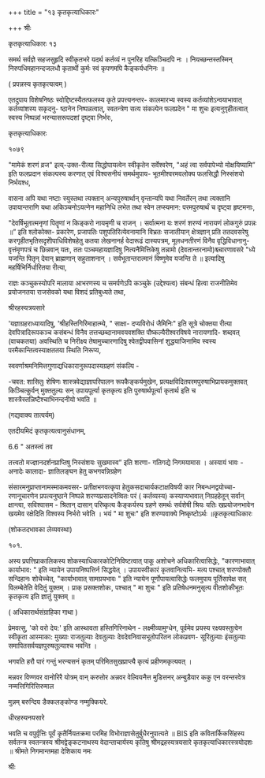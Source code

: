 +++
title = "१३ कृतकृत्याधिकारः"

+++
श्रीः 

कृतकृत्याधिकारः १३ 

समर्थ सर्वज्ञे सहजसुहृदि स्वीकृतभरे यदर्थ कर्तव्यं न पुनरिह यत्किञ्चिदपि नः । नियच्छन्तस्तस्मिन् निरुपधिमहानन्दजलधौ कृतार्थी कुर्मः स्वं कृपणमपि कैङ्कर्यधनिनः ॥ 

( प्रपन्नस्य कृतकृत्यत्वम् ) 

एतदुपाय विशेषनिष्ठः स्वोद्दिष्टस्यैतत्फलस्य कृते प्रपत्त्यनन्तर- कालमारभ्य स्वस्य कर्तव्यांशेऽन्वयाभावात् कर्तव्यांशस्य सकृदनु- ष्ठानेन निष्पन्नत्वात्, स्वतन्त्रेण सत्य संकल्पेन फलप्रदेन " मा शुचः इत्यनुगृहीतत्वात् स्वस्य निष्पन्नां भरन्यासरूपदशां दृष्ट्वा निर्भरः, 

कृतकृत्याधिकारः 

१०७९ 

"मामेकं शरणं व्रज" इत्य्-उक्त-रीत्या सिद्धोपायत्वेन स्वीकृतेन सर्वेश्वरेण, "अहं त्वा सर्वपापेभ्यो मोक्षयिष्यामि” इति फलप्रदान संकल्पस्य करणात् एवं विश्वसनीयं समर्थमुपाय- भूतमीश्वरमवलोक्य फलसिद्धौ निस्संशयो निर्भयश्ध, 

वासना अपि यथा नष्टाः स्युस्तथा त्यक्तान् अन्यपुरुषार्थान् वृन्तान्यपि यथा निवर्तेरन् तथा त्यक्तानि उपायान्तराणि यथा अकिञ्चनोऽयत्नेन महानिधि लभेत तथा स्वेन लप्स्यमान: परमपुरुषार्थं च दृष्ट्वा हृष्टमनाः, 

"देवर्षिभूतात्मनृणां पितॄणां न किङ्करो नायमृणी च राजन् । सर्वात्मना यः शरणं शरण्यं नारायणं लोकगुरुं प्रपन्नः ॥” इति श्लोकोक्त- प्रकारेण, प्रजापतिः पशुपतिरित्येवनामानि विभ्रतः सजातीयान् क्षेत्रज्ञान् प्रति ततदवसरेषु करगृहीतभृतिसदृशेोपाधिविशेषहेतु कतया लेखनानर्ह वेदारूढं दास्यपत्रम्, मूलधनतीरणं विनैव वृद्धिविधानानु- वृत्तंमृणपत्रं च छिन्नवान् यतः, ततः पञ्चमहायज्ञादिषु नित्यनैमित्तिकेषु तन्नामो (देवतान्तरनामो)श्च्चारणावसरे "ध्ये यजन्ति पितृन् देवान् ब्राह्मणान् सहुताशनान् । सर्वभूतान्तरात्मानं विष्णुमेव यजन्ति ते ॥ इत्यादिषु महर्षिभिर्निर्धारितया रीत्या, 

राज्ञः कञ्चुकस्योपरि मालाया आभरणस्य च समर्पणेऽपि कञ्चुके (उद्देश्यत्व) संबन्धं हित्वा राजनीतिमेव प्रयोजनतया राजसेवको यथा विशदं प्रतिबुध्यते तथा, 

श्रीरहस्यत्रयसारे 

'यज्ञाग्रहराध्यायादिषु, 'श्रीहस्तिगिरिमाहात्म्ये, " साक्षा- दप्यविरोधं जैमिनिः" इति सूत्रे चोक्तया रीत्या देवपित्रादिरूपकञ्च कसंबन्धं विनैव तत्तच्छब्दानामवयवशक्ति पौष्कल्यैरीश्वरविषये नारायणादि- शब्दवत् (वाचकतया) अवस्थिति च निरीक्ष्य तेषामुच्चारणादिषु श्वेतद्वीपवासिनां शुद्धयाजिनामिव स्वस्य परमैकान्तित्वस्याक्षततया स्थिति निरूप्य, 

स्ववर्णाश्रमनिमित्तगुणाद्यधिकारानुरूपदास्यग्रहणं संकल्पि - 

-चवत: शासितुः शेषिणः शास्त्रवेद्याज्ञापरिपालन रूपकैङ्कर्यमुखेन, प्रत्यक्षविदितपरमपुरुषाभिप्रायकमुक्तवत् किञ्चित्कुर्वन् मुक्ततुल्यः सन् उपायपूर्त्या कृतकृत्य इति पुरुषार्थपूर्त्या कृतार्थ इति च शास्त्रैस्तन्निष्टैश्चाभिनन्दनीयो भवति ॥ 

(गद्यवाक्य तात्पर्यम्) 

एतदीयमिदं कृतकृत्यत्वानुसंधानम्, 

6.6 " अतस्त्वं तव 

तत्त्वतो मज्ज्ञानदर्शनप्राप्तिषु निस्संशयः सुखमास्व” इति शरणा- गतिगद्ये निगमयामास । अस्यायं भावः - अनादेः कालादा- ज्ञातिलङ्घन हेतु कभगवन्निग्रहेण 

संसारमनुप्राप्तानामस्माकमवसर- प्रतीक्षभगवत्कृपा हेतुकसदाचार्यकटाक्षविषयी कार निबन्धनद्वयोच्चा- रणानूचारणेन प्रपत्यनुष्ठाने निष्पन्ने शरण्यप्रसादनेव्वितः परं ( कर्तव्यस्य) कस्याप्यभावात् निग्रहहेतून् सर्वान् क्षान्त्वा, सविश्वासम - श्रितान् दासान् परिष्कृत्य कैङ्कर्यस्य ग्रहणे समर्थः सर्वशेषी श्रियः यतिः खप्रयोजनभावेन खयमेव रक्षेदिति विश्वस्य निर्भरो भवेति । भयं " मा शुचः" इति शरण्यवाक्ये निष्कृष्टोऽर्थः ॥कृतकृत्याधिकारः 

(शोकतदभावका लेव्यवस्था) 

१०१. 

अस्य प्रपत्तिप्राकालिकस्य शोकस्याधिकारकोटिनिविष्टत्वात् पाकू अशोचने अधिकारित्वासिद्धेः, "कारणाभावात् कार्याभाव: " इति न्यायेन उपायनिष्पत्तिर्न सिद्धयेत् । उपायस्वीकारं कृतवानित्यभि- मत्य पश्चात् शरण्योक्तौ सन्दिहानः शोचेच्चेत्, "कार्याभावात् सामग्रयभावः " इति न्यायेन पूर्णोपायत्वासिद्धेः फलमुपाय पूर्तिसापेक्ष सत् विलम्बेतेति वेदितुं युक्तम् । प्राक् प्रसक्तशोकः, पश्चात् " मा शुचः " इति प्रतिषेधनमनुसृत्य वीतशोकीभूतः कृतकृत्य इति ज्ञातुं युक्तम् ॥ 

( अधिकारार्थसंग्राहिका गाथा ) 

प्रेमवत्सु, 'को वरो देय:' इति आस्थावता हस्तिगिरिनाथेन - लक्ष्मीव्यामुग्धेन, पूर्वमेव प्रयस्य रक्ष्यवस्तुत्वेन स्वीकृता आस्माका: मुख्याः राजतुल्याः देवतुल्याः देवदेवनिवासभूतोपरितन लोकप्रवण- सूरितुल्याः इंसतुल्याः समापितसर्वयज्ञपुरुषतुल्याश्च भवन्ति । 

भगवति हरौ पारं गन्तुं भरन्यसनं कृतम् परिमितसुखप्राप्त्यै कृत्यं प्रहीणमकृत्यवत् । 

मन्नवर विण्णवर वानोरिरै योत्रम् वान् करुतोर अन्नवर वेल्वियनैत्त मुडित्तनर् अन्बुडैयार ककु एन वरन्तरवेत्र नम्मत्तिगिरित्तिरुमाल 

मुन्नम् बरुन्दिय डैक्कलङ्कोण्ड नम्मुक्कियरे. 

धीरहस्यनयसारे 

भवति च वपुर्वृत्तिः पूर्वं कृतैर्नियतक्रमा परमिह विभोराज्ञासेतुर्बुधैरनुपात्यते ॥ BIS इति कवितार्किकसिंहस्य सर्वतन्त्र स्वतन्त्रस्य श्रीमद्वेङ्कटनाथस्य वेदान्ताचार्यस्य कृतिषु श्रीमद्रहस्यत्रयसारे कृतकृत्याधिकारस्त्रयोदशः ॥ श्रीमते निगमान्तमहा देशिकाय नमः 

श्रीः 
